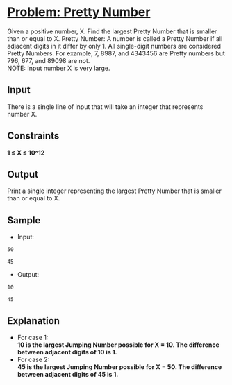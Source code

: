 # [Problem: Pretty Number](https://my.newtonschool.co/playground/code/jzdpr3sdplb1)

Given a positive number, X. Find the largest Pretty Number that is smaller than or equal to X. 
Pretty Number: A number is called a Pretty Number if all adjacent digits in it differ by only 1. All single-digit numbers are considered Pretty Numbers. For example, 7, 8987, and 4343456 are Pretty numbers but 796, 677, and 89098 are not.<br>
NOTE: Input number X is very large.

## Input

There is a single line of input that will take an integer that represents number X.

## Constraints

**1 ≤ X ≤ 10^12**

## Output

Print a single integer representing the largest Pretty Number that is smaller than or equal to X.

## Sample

- Input:
```
50

45
```

- Output:
```
10

45
```

## Explanation

- For case 1: <br> **10 is the largest Jumping Number possible for X = 10.
The difference between adjacent digits of 10 is 1.** <br>
- For case 2: <br> **45 is the largest Jumping Number possible for X = 50.
The difference between adjacent digits of 45 is 1.**
